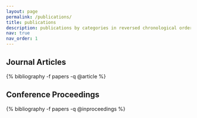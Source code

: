 ```yaml
---
layout: page
permalink: /publications/
title: publications
description: publications by categories in reversed chronological order. generated by jekyll-scholar.
nav: true
nav_order: 1
---
```


## Journal Articles
{% bibliography -f papers -q @article %}

## Conference Proceedings  
{% bibliography -f papers -q @inproceedings %}
